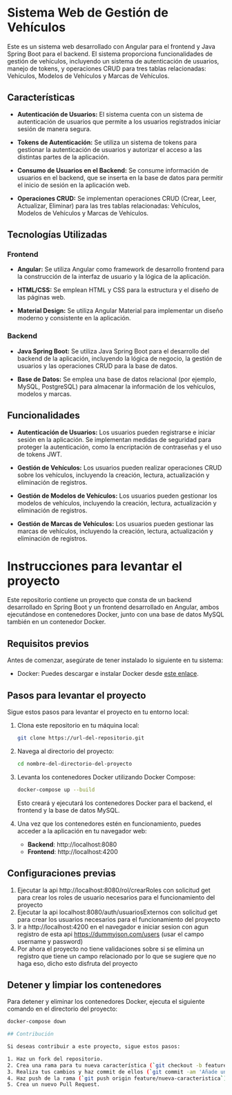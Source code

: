 # Sistema Web de Gestión de Vehículos

Este es un sistema web desarrollado con Angular para el frontend y Java Spring Boot para el backend. El sistema proporciona funcionalidades de gestión de vehículos, incluyendo un sistema de autenticación de usuarios, manejo de tokens, y operaciones CRUD para tres tablas relacionadas: Vehículos, Modelos de Vehículos y Marcas de Vehículos.

## Características

- **Autenticación de Usuarios:** El sistema cuenta con un sistema de autenticación de usuarios que permite a los usuarios registrados iniciar sesión de manera segura.

- **Tokens de Autenticación:** Se utiliza un sistema de tokens para gestionar la autenticación de usuarios y autorizar el acceso a las distintas partes de la aplicación.

- **Consumo de Usuarios en el Backend:** Se consume información de usuarios en el backend, que se inserta en la base de datos para permitir el inicio de sesión en la aplicación web.

- **Operaciones CRUD:** Se implementan operaciones CRUD (Crear, Leer, Actualizar, Eliminar) para las tres tablas relacionadas: Vehículos, Modelos de Vehículos y Marcas de Vehículos.

## Tecnologías Utilizadas

### Frontend

- **Angular:** Se utiliza Angular como framework de desarrollo frontend para la construcción de la interfaz de usuario y la lógica de la aplicación.

- **HTML/CSS:** Se emplean HTML y CSS para la estructura y el diseño de las páginas web.

- **Material Design:** Se utiliza Angular Material para implementar un diseño moderno y consistente en la aplicación.

### Backend

- **Java Spring Boot:** Se utiliza Java Spring Boot para el desarrollo del backend de la aplicación, incluyendo la lógica de negocio, la gestión de usuarios y las operaciones CRUD para la base de datos.

- **Base de Datos:** Se emplea una base de datos relacional (por ejemplo, MySQL, PostgreSQL) para almacenar la información de los vehículos, modelos y marcas.

## Funcionalidades

- **Autenticación de Usuarios:** Los usuarios pueden registrarse e iniciar sesión en la aplicación. Se implementan medidas de seguridad para proteger la autenticación, como la encriptación de contraseñas y el uso de tokens JWT.

- **Gestión de Vehículos:** Los usuarios pueden realizar operaciones CRUD sobre los vehículos, incluyendo la creación, lectura, actualización y eliminación de registros.

- **Gestión de Modelos de Vehículos:** Los usuarios pueden gestionar los modelos de vehículos, incluyendo la creación, lectura, actualización y eliminación de registros.

- **Gestión de Marcas de Vehículos:** Los usuarios pueden gestionar las marcas de vehículos, incluyendo la creación, lectura, actualización y eliminación de registros.

# Instrucciones para levantar el proyecto

Este repositorio contiene un proyecto que consta de un backend desarrollado en Spring Boot y un frontend desarrollado en Angular, ambos ejecutándose en contenedores Docker, junto con una base de datos MySQL también en un contenedor Docker.

## Requisitos previos

Antes de comenzar, asegúrate de tener instalado lo siguiente en tu sistema:

- Docker: Puedes descargar e instalar Docker desde [este enlace](https://www.docker.com/get-started).

## Pasos para levantar el proyecto

Sigue estos pasos para levantar el proyecto en tu entorno local:

1. Clona este repositorio en tu máquina local:

    ```bash
    git clone https://url-del-repositorio.git
    ```

2. Navega al directorio del proyecto:

    ```bash
    cd nombre-del-directorio-del-proyecto
    ```

3. Levanta los contenedores Docker utilizando Docker Compose:

    ```bash
    docker-compose up --build
    ```

   Esto creará y ejecutará los contenedores Docker para el backend, el frontend y la base de datos MySQL.

4. Una vez que los contenedores estén en funcionamiento, puedes acceder a la aplicación en tu navegador web:

   - **Backend**: http://localhost:8080
   - **Frontend**: http://localhost:4200


## Configuraciones previas

1. Ejecutar la api http://localhost:8080/rol/crearRoles con solicitud get para crear los roles de usuario necesarios para el funcionamiento del proyecto
2. Ejecutar la api localhost:8080/auth/usuariosExternos con solicitud get para crear los usuarios necesarios para el funcionamiento del proyecto 
3. Ir a http://localhost:4200 en el navegador e iniciar sesion con agun registro de esta api https://dummyjson.com/users (usar el campo username y password)
3. Por ahora el proyecto no tiene validaciones sobre si se elimina un registro que tiene un campo relacionado por lo que se sugiere que no haga eso, dicho esto disfruta del proyecto



## Detener y limpiar los contenedores

Para detener y eliminar los contenedores Docker, ejecuta el siguiente comando en el directorio del proyecto:

```bash
docker-compose down

## Contribución

Si deseas contribuir a este proyecto, sigue estos pasos:

1. Haz un fork del repositorio.
2. Crea una rama para tu nueva característica (`git checkout -b feature/nueva-caracteristica`).
3. Realiza tus cambios y haz commit de ellos (`git commit -am 'Añade una nueva característica'`).
4. Haz push de la rama (`git push origin feature/nueva-caracteristica`).
5. Crea un nuevo Pull Request.
